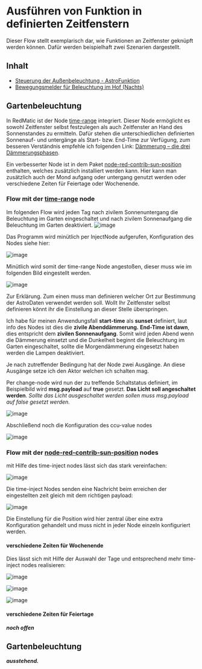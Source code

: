 # Ausführen von Funktion in definierten Zeitfenstern

Dieser Flow stellt exemplarisch dar, wie Funktionen an Zeitfenster geknüpft werden können. Dafür werden beispielhaft zwei Szenarien dargestellt.


## Inhalt
  - [Steuerung der Außenbeleuchtung - AstroFunktion](#Gartenbeleuchtung)
  - [Bewegungsmelder für Beleuchtung im Hof (Nachts)](#Hofbeleuchtung)

## Gartenbeleuchtung

In RedMatic ist der Node [time-range](https://flows.nodered.org/node/node-red-contrib-time-range-switch) integriert. Dieser Node ermöglicht es sowohl Zeitfenster selbst festzulegen als auch Zeitfenster an Hand des Sonnenstandes zu ermitteln. Dafür stehen die unterschiedlichen definierten Sonnenauf- und untergänge als Start- bzw. End-Time zur Verfügung, zum besseren Verständnis empfehle ich folgenden Link: [Dämmerung – die drei Dämmerungsphasen](https://www.timeanddate.de/astronomie/daemmerung-phasen).

Ein verbesserter Node ist in dem Paket [node-red-contrib-sun-position](https://flows.nodered.org/node/node-red-contrib-sun-position) enthalten, welches zusätzlich installiert werden kann. Hier kann man zusätzlich auch der Mond aufgang oder untergang genutzt werden oder verschiedene Zeiten für Feiertage oder Wochenende.

### Flow mit der [time-range](https://flows.nodered.org/node/node-red-contrib-time-range-switch) node

Im folgenden Flow wird jeden Tag nach zivilem Sonnenuntergang die Beleuchtung im Garten eingeschaltet und nach zivilem Sonnenaufgang die Beleuchtung im Garten deaktiviert.
![image](https://user-images.githubusercontent.com/12249109/47701541-71b8d880-dc1a-11e8-88b1-ce446543640d.png)

Das Programm wird minütlich per InjectNode aufgerufen, Konfiguration des Nodes siehe hier:

![image](https://user-images.githubusercontent.com/12249109/47701596-9dd45980-dc1a-11e8-8018-563df4836266.png)

Minütlich wird somit der time-range Node angestoßen, dieser muss wie im folgenden Bild eingestellt werden.

![image](https://user-images.githubusercontent.com/12249109/47701604-a62c9480-dc1a-11e8-83c7-0403ac0dc9f9.png)

Zur Erklärung.
Zum einen muss man definieren welcher Ort zur Bestimmung der AstroDaten verwendet werden soll. Wollt Ihr Zeitfenster selbst definieren könnt ihr die Einstellung an dieser Stelle überspringen.

Ich habe für meinen Anwendungsfall **start-time** als **sunset** definiert, laut info des Nodes ist dies die **zivile Abenddämmerung.**
**End-Time **ist** dawn**, dies entspricht dem **zivilen Sonnenaufgang**. Somit wird jeden Abend wenn die Dämmerung einsetzt und die Dunkelheit beginnt die Beleuchtung im Garten eingeschaltet, sollte die Morgendämmerung eingesetzt haben werden die Lampen deaktiviert.

Je nach zutreffender Bedingung hat der Node zwei Ausgänge. An diese Ausgänge setze ich den Aktor welchen ich schalten mag. 

Per change-node wird nun der zu treffende Schaltstatus definiert, im Beispielbild wird **msg.payload** auf **true** gesetzt. **Das Licht soll angeschaltet werden**. _Sollte das Licht ausgeschaltet werden sollen muss msg.payload auf false gesetzt werden._

![image](https://user-images.githubusercontent.com/12249109/47701946-cc9eff80-dc1b-11e8-90e6-03ee3c488ded.png)

Abschließend noch die Konfiguration des ccu-value nodes

![image](https://user-images.githubusercontent.com/12249109/47701955-d294e080-dc1b-11e8-9705-1e2eda6f7ea4.png)

### Flow mit der [node-red-contrib-sun-position](https://flows.nodered.org/node/node-red-contrib-sun-position) nodes

mit Hilfe des time-inject nodes lässt sich das stark vereinfachen:

![image](https://user-images.githubusercontent.com/12692680/48482183-4c2df080-e810-11e8-8983-a9cade14dd6c.png)

Die time-inject Nodes senden eine Nachricht beim erreichen der eingestellten zeit gleich mit dem richtigen payload:

![image](https://user-images.githubusercontent.com/12692680/48482268-87302400-e810-11e8-995b-b09c18bd6a8a.png)

Die Einstellung für die Position wird hier zentral über eine extra Konfiguration gehandelt und muss nicht in jeder Node einzeln konfiguriert werden.

#### verschiedene Zeiten für Wochenende

Dies lässt sich mit Hilfe der Auswahl der Tage und entsprechend mehr time-inject nodes realisieren:

![image](https://user-images.githubusercontent.com/12692680/48483980-33740980-e815-11e8-850a-71538a9cd038.png)

![image](https://user-images.githubusercontent.com/12692680/48484053-64543e80-e815-11e8-889f-644fd8703d7b.png)

![image](https://user-images.githubusercontent.com/12692680/48484087-7f26b300-e815-11e8-82d0-069a97ea146c.png)


#### verschiedene Zeiten für Feiertage

_**noch offen**_

## Gartenbeleuchtung

_**ausstehend.**_
